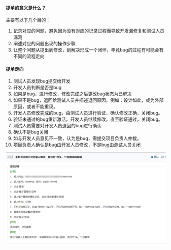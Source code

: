 #### 提单的意义是什么？

主要有以下几个目的：

1. 记录对应的问题，避免因为没有对应的记录过程而导致开发漏修复和测试人员漏测
2. 阐述对应的问题出现的操作步骤
3. 让整个问题从提出到修改，到解决形成一个闭环，毕竟bug的过程有可能会有不同的流程走向

#### 提单走向

1. 测试人员发现bug提交给开发
2. 开发人员判断是否是bug
3. 如果是bug，进行修改，修改完成之后更改bug状态为已解决
4. 如果不是bug，退回给测试人员并描述退回原因，例如：设计如此，或为外部原因，或者不能重现。
5. 开发人员修改完成的bug，由测试人员进行验证，确认修改正确，关闭bug。
6. 验证未通过的bug重新激活，开发人员继续修改，直至验证通过，关闭bug。
7. 测试人员需要对开发人员退回的bug进行确认
8. 确认不是bug关闭
9. 如与开发人员意见不一致，认为是bug，需提交项目负责人仲裁。
10. 项目负责人确认是bug由开发人员修改，不是bug由测试人员关闭

 ![提单模板](提单模板.png)